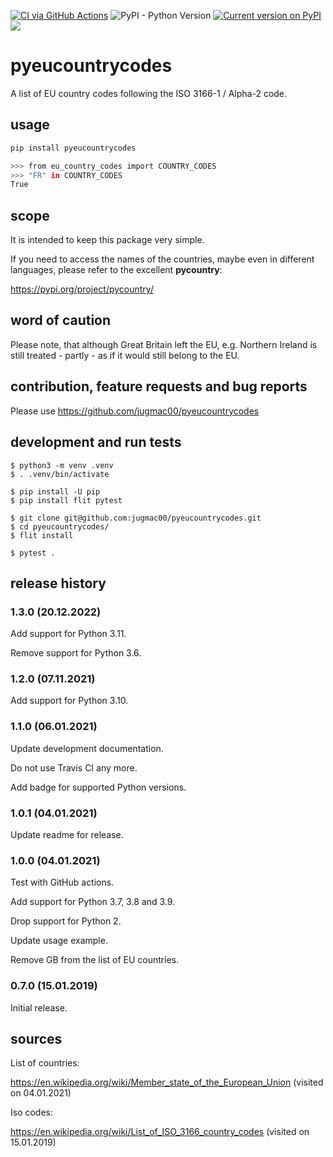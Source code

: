 [![CI via GitHub Actions](https://github.com/jugmac00/pyeucountrycodes/workflows/CI/badge.svg)](https://github.com/jugmac00/pyeucountrycodes/actions?query=workflow%3ACI)
![PyPI - Python Version](https://img.shields.io/pypi/pyversions/pyeucountrycodes)
[![Current version on PyPI](https://img.shields.io/pypi/v/pyeucountrycodes.svg)](https://pypi.org/project/pyeucountrycodes/)
![](https://img.shields.io/pypi/l/pyeucountrycodes.svg)

# pyeucountrycodes

A list of EU country codes following the ISO 3166-1 / Alpha-2 code.

## usage

```bash
pip install pyeucountrycodes

>>> from eu_country_codes import COUNTRY_CODES
>>> "FR" in COUNTRY_CODES
True
```


## scope

It is intended to keep this package very simple.

If you need to access the names of the countries, maybe even in different languages, please refer to the excellent **pycountry**:

https://pypi.org/project/pycountry/

## word of caution

Please note, that although Great Britain left the EU,
e.g. Northern Ireland is still treated - partly - as if it would still belong to the EU.


## contribution, feature requests and bug reports

Please use https://github.com/jugmac00/pyeucountrycodes


## development and run tests

```
$ python3 -m venv .venv
$ . .venv/bin/activate

$ pip install -U pip
$ pip install flit pytest

$ git clone git@github.com:jugmac00/pyeucountrycodes.git
$ cd pyeucountrycodes/
$ flit install

$ pytest .
```

## release history

### 1.3.0 (20.12.2022)

Add support for Python 3.11.

Remove support for Python 3.6.

### 1.2.0 (07.11.2021)

Add support for Python 3.10.

### 1.1.0 (06.01.2021)

Update development documentation.

Do not use Travis CI any more.

Add badge for supported Python versions.

### 1.0.1 (04.01.2021)

Update readme for release.
### 1.0.0 (04.01.2021)

Test with GitHub actions.

Add support for Python 3.7, 3.8 and 3.9.

Drop support for Python 2.

Update usage example.

Remove GB from the list of EU countries.

### 0.7.0 (15.01.2019)

Initial release.

## sources

List of countries:

https://en.wikipedia.org/wiki/Member_state_of_the_European_Union (visited on 04.01.2021)

Iso codes:

https://en.wikipedia.org/wiki/List_of_ISO_3166_country_codes (visited on 15.01.2019)
